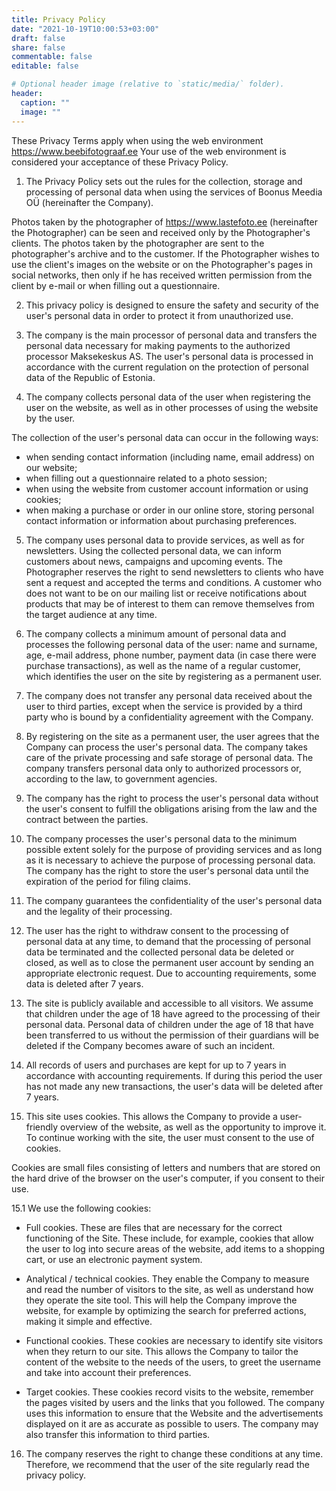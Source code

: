 ```yaml
---
title: Privacy Policy
date: "2021-10-19T10:00:53+03:00"
draft: false
share: false
commentable: false
editable: false

# Optional header image (relative to `static/media/` folder).
header:
  caption: ""
  image: ""
---
```

These Privacy Terms apply when using the web environment https://www.beebifotograaf.ee Your use of the web environment is considered your acceptance of these Privacy Policy.

1. The Privacy Policy sets out the rules for the collection, storage and processing of personal data when using the services of Boonus Meedia OÜ (hereinafter the Company).

Photos taken by the photographer of https://www.lastefoto.ee (hereinafter the Photographer) can be seen and received only by the Photographer's clients. The photos taken by the photographer are sent to the photographer's archive and to the customer.
If the Photographer wishes to use the client's images on the website or on the Photographer's pages in social networks, then only if he has received written permission from the client by e-mail or when filling out a questionnaire.

2. This privacy policy is designed to ensure the safety and security of the user's personal data in order to protect it from unauthorized use.

3. The company is the main processor of personal data and transfers the personal data necessary for making payments to the authorized processor Maksekeskus AS. The user's personal data is processed in accordance with the current regulation on the protection of personal data of the Republic of Estonia.

4. The company collects personal data of the user when registering the user on the website, as well as in other processes of using the website by the user.

The collection of the user's personal data can occur in the following ways:

- when sending contact information (including name, email address) on our website;
- when filling out a questionnaire related to a photo session;
- when using the website from customer account information or using cookies;
- when making a purchase or order in our online store, storing personal contact information or information about purchasing preferences.

5. The company uses personal data to provide services, as well as for newsletters.
Using the collected personal data, we can inform customers about news, campaigns and upcoming events. The Photographer reserves the right to send newsletters to clients who have sent a request and accepted the terms and conditions. A customer who does not want to be on our mailing list or receive notifications about products that may be of interest to them can remove themselves from the target audience at any time.

6. The company collects a minimum amount of personal data and processes the following personal data of the user: name and surname, age, e-mail address, phone number, payment data (in case there were purchase transactions), as well as the name of a regular customer, which identifies the user on the site by registering as a permanent user.

7. The company does not transfer any personal data received about the user to third parties, except when the service is provided by a third party who is bound by a confidentiality agreement with the Company.

8. By registering on the site as a permanent user, the user agrees that the Company can process the user's personal data. The company takes care of the private processing and safe storage of personal data. The company transfers personal data only to authorized processors or, according to the law, to government agencies.

9. The company has the right to process the user's personal data without the user's consent to fulfill the obligations arising from the law and the contract between the parties.

10. The company processes the user's personal data to the minimum possible extent solely for the purpose of providing services and as long as it is necessary to achieve the purpose of processing personal data. The company has the right to store the user's personal data until the expiration of the period for filing claims.

11. The company guarantees the confidentiality of the user's personal data and the legality of their processing.

12. The user has the right to withdraw consent to the processing of personal data at any time, to demand that the processing of personal data be terminated and the collected personal data be deleted or closed, as well as to close the permanent user account by sending an appropriate electronic request. Due to accounting requirements, some data is deleted after 7 years.

13. The site is publicly available and accessible to all visitors. We assume that children under the age of 18 have agreed to the processing of their personal data. Personal data of children under the age of 18 that have been transferred to us without the permission of their guardians will be deleted if the Company becomes aware of such an incident.

14. All records of users and purchases are kept for up to 7 years in accordance with accounting requirements. If during this period the user has not made any new transactions, the user's data will be deleted after 7 years.

15. This site uses cookies. This allows the Company to provide a user-friendly overview of the website, as well as the opportunity to improve it. To continue working with the site, the user must consent to the use of cookies.

Cookies are small files consisting of letters and numbers that are stored on the hard drive of the browser on the user's computer, if you consent to their use.

15.1 We use the following cookies:

- Full cookies. These are files that are necessary for the correct functioning of the Site. These include, for example, cookies that allow the user to log into secure areas of the website, add items to a shopping cart, or use an electronic payment system.

- Analytical / technical cookies. They enable the Company to measure and read the number of visitors to the site, as well as understand how they operate the site tool. This will help the Company improve the website, for example by optimizing the search for preferred actions, making it simple and effective.

- Functional cookies. These cookies are necessary to identify site visitors when they return to our site. This allows the Company to tailor the content of the website to the needs of the users, to greet the username and take into account their preferences.

- Target cookies. These cookies record visits to the website, remember the pages visited by users and the links that you followed. The company uses this information to ensure that the Website and the advertisements displayed on it are as accurate as possible to users. The company may also transfer this information to third parties.

16. The company reserves the right to change these conditions at any time. Therefore, we recommend that the user of the site regularly read the privacy policy.